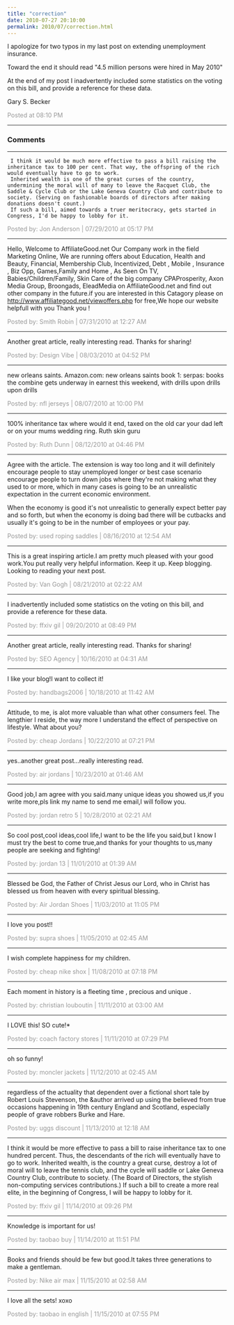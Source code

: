 ```yaml
---
title: "correction"
date: 2010-07-27 20:10:00
permalink: 2010/07/correction.html
---
```

I apologize for two typos in my last post on extending unemployment insurance.

Toward the end it should read "4.5 million persons were hired in May 2010"

At the end of my post I inadvertently included some statistics on the voting on this bill, and provide a reference for these data.

Gary S. Becker

<span style="color:#999">Posted at 08:10 PM</span>

<!-- more -->

---

### Comments

---

     I think it would be much more effective to pass a bill raising the inheritance tax to 100 per cent. That way, the offspring of the rich would eventually have to go to work. 
     Inherited wealth is one of the great curses of the country, undermining the moral will of many to leave the Racquet Club, the Saddle & Cycle Club or the Lake Geneva Country Club and contribute to society. (Serving on fashionable boards of directors after making donations doesn't count.)  
     If such a bill, aimed towards a truer meritocracy, gets started in Congress, I'd be happy to lobby for it.

<span style="color:#999">Posted by: Jon Anderson | 07/29/2010 at 05:17 PM</span>

---

Hello,
Welcome to AffiliateGood.net
Our Company work in the field Marketing Online, We are running offers about Education,  Health and Beauty, Financial,  Membership Club, Incentivized,  Debt , Mobile , Insurance , Biz Opp, Games,Family and Home , As Seen On TV, Babies/Children/Family, Skin Care  of the big company CPAProsperity, Axon Media Group, Broongads, EleadMedia on AffiliateGood.net and find out other company in the future.if you are interested in this Catagory please on http://www.affiliategood.net/viewoffers.php for free,We hope our website helpfull with you
Thank you !

<span style="color:#999">Posted by: Smith Robin | 07/31/2010 at 12:27 AM</span>

---

Another great article, really interesting read. Thanks for sharing!

<span style="color:#999">Posted by: Design Vibe | 08/03/2010 at 04:52 PM</span>

---

new orleans saints. Amazon.com: new orleans saints book 1: serpas: books the combine gets underway in earnest this weekend, with drills upon drills upon drills 

<span style="color:#999">Posted by: nfl jerseys | 08/07/2010 at 10:00 PM</span>

---

100% inheritance tax where would it end, taxed on the old car your dad left or on your mums wedding ring.
Ruth skin guru

<span style="color:#999">Posted by: Ruth Dunn | 08/12/2010 at 04:46 PM</span>

---

Agree with the article. The extension is way too long and it will definitely encourage people to stay unemployed longer or best case scenario encourage people to turn down jobs where they're not making what they used to or more, which in many cases is going to be an unrealistic expectation in the current economic environment.

When the economy is good it's not unrealistic to generally expect better pay and so forth, but when the economy is doing bad there will be cutbacks and usually it's going to be in the number of employees or your pay.

<span style="color:#999">Posted by: used roping saddles | 08/16/2010 at 12:54 AM</span>

---

This is a great inspiring article.I am pretty much pleased with your good work.You put really very helpful information. Keep it up. Keep blogging. Looking to reading your next post.

<span style="color:#999">Posted by: Van Gogh | 08/21/2010 at 02:22 AM</span>

---

I inadvertently included some statistics on the voting on this bill, and provide a reference for these data.

<span style="color:#999">Posted by: ffxiv gil | 09/20/2010 at 08:49 PM</span>

---

Another great article, really interesting read. Thanks for sharing!

<span style="color:#999">Posted by: SEO Agency | 10/16/2010 at 04:31 AM</span>

---

I like your blog!I want to collect it!

<span style="color:#999">Posted by: handbags2006 | 10/18/2010 at 11:42 AM</span>

---

Attitude, to me, is alot more valuable than what other consumers feel. The lengthier I reside, the way more I understand the effect of perspective on lifestyle. What about you?

<span style="color:#999">Posted by: cheap Jordans | 10/22/2010 at 07:21 PM</span>

---

yes..another great post...really interesting read.

<span style="color:#999">Posted by: air jordans | 10/23/2010 at 01:46 AM</span>

---

Good job,I am agree with you said.many unique ideas you showed us,if you write more,pls link my name to send me email,I will follow you.

<span style="color:#999">Posted by: jordan retro 5 | 10/28/2010 at 02:21 AM</span>

---

So cool post,cool ideas,cool life,I want to be the life you said,but I know I must try the best to come true,and thanks for your thoughts to us,many people are seeking and fighting!

<span style="color:#999">Posted by: jordan 13 | 11/01/2010 at 01:39 AM</span>

---

Blessed be God, the Father of Christ Jesus our Lord, who in Christ has blessed us from heaven with every spiritual blessing.

<span style="color:#999">Posted by: Air Jordan Shoes | 11/03/2010 at 11:05 PM</span>

---

I love you post!!

<span style="color:#999">Posted by: supra shoes | 11/05/2010 at 02:45 AM</span>

---

I wish complete happiness for my children.

<span style="color:#999">Posted by: cheap nike shox | 11/08/2010 at 07:18 PM</span>

---

Each moment in history is a fleeting time , precious and unique .

<span style="color:#999">Posted by: christian louboutin | 11/11/2010 at 03:00 AM</span>

---

I LOVE this! SO cute!*

<span style="color:#999">Posted by: coach factory stores | 11/11/2010 at 07:29 PM</span>

---

oh so funny!

<span style="color:#999">Posted by: moncler jackets | 11/12/2010 at 02:45 AM</span>

---

regardless of the actuality that dependent over a fictional short tale by Robert Louis Stevenson, the &author arrived up using the believed from true occasions happening in 19th century England and Scotland, especially people of grave robbers Burke and Hare.

<span style="color:#999">Posted by: uggs discount | 11/13/2010 at 12:18 AM</span>

---

I think it would be more effective to pass a bill to raise inheritance tax to one hundred percent. Thus, the descendants of the rich will eventually have to go to work.
Inherited wealth, is the country a great curse, destroy a lot of moral will to leave the tennis club, and the cycle will saddle or Lake Geneva Country Club, contribute to society. (The Board of Directors, the stylish non-computing services contributions.)
If such a bill to create a more real elite, in the beginning of Congress, I will be happy to lobby for it.

<span style="color:#999">Posted by: ffxiv gil | 11/14/2010 at 09:26 PM</span>

---

Knowledge is important for us!

<span style="color:#999">Posted by: taobao buy | 11/14/2010 at 11:51 PM</span>

---

Books and friends should be few but good.It takes three generations to make a gentleman.

<span style="color:#999">Posted by: Nike air max | 11/15/2010 at 02:58 AM</span>

---

I love all the sets!
xoxo

<span style="color:#999">Posted by: taobao in english | 11/15/2010 at 07:55 PM</span>
